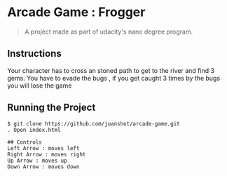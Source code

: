 # Arcade Game : Frogger

> A project made as part of udacity's nano degree program.

## Instructions
Your character has to cross an stoned path to get to the river and find 3 gems. You have to evade the bugs , if you get caught 3 times by the bugs you will lose the game

## Running the Project

```
$ git clone https://github.com/juanshot/arcade-game.git
. Open index.html

## Controls
Left Arrow : moves left
Right Arrow : moves right
Up Arrow : moves up
Down Arrow : moves down

